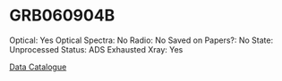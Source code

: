 # GRB060904B

Optical: Yes
Optical Spectra: No
Radio: No
Saved on Papers?: No
State: Unprocessed
Status: ADS Exhausted
Xray: Yes

[Data Catalogue](GRB060904B%20b86e0bffcdd34e7ba5804260b97a20af/Data%20Catalogue%209a2ec7a152b245dc9a4ce0ddce3b17ed.csv)
